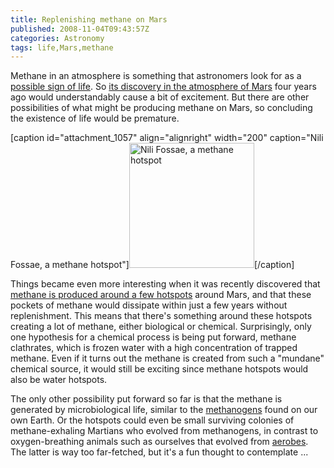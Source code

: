 ```yaml
---
title: Replenishing methane on Mars
published: 2008-11-04T09:43:57Z
categories: Astronomy
tags: life,Mars,methane
---
```


Methane in an atmosphere is something that astronomers look for as a <a href="http://planetquest.jpl.nasa.gov/TPF-I/signsOfLife.cfm">possible sign of life</a>.  So <a href="http://www.esa.int/esaMI/Mars_Express/SEMZ0B57ESD_0.html">its discovery in the atmosphere of Mars</a> four years ago would understandably cause a bit of excitement.  But there are other possibilities of what might be producing methane on Mars, so concluding the existence of life would be premature.

[caption id="attachment_1057" align="alignright" width="200" caption="Nili Fossae, a methane hotspot"]<a href="http://themis.asu.edu/features/nilifossae"><img src="http://blog.chungyc.org/wp-content/uploads/2008/11/nili-fossae-200x200.jpg" alt="Nili Fossae, a methane hotspot" width="200" height="200" class="size-medium wp-image-1057" /></a>[/caption]

Things became even more interesting when it was recently discovered that <a href="http://www.universetoday.com/2008/11/03/mars-methane-mystery-still-beckons/">methane is produced around a few hotspots</a> around Mars, and that these pockets of methane would dissipate within just a few years without replenishment.  This means that there's something around these hotspots creating a lot of methane, either biological or chemical.  Surprisingly, only one hypothesis for a chemical process is being put forward, methane clathrates, which is frozen water with a high concentration of trapped methane.  Even if it turns out the methane is created from such a "mundane" chemical source, it would still be exciting since methane hotspots would also be water hotspots.

The only other possibility put forward so far is that the methane is generated by microbiological life, similar to the <a href="http://www.daviddarling.info/encyclopedia/M/methanogen.html">methanogens</a> found on our own Earth.  Or the hotspots could even be small surviving colonies of methane-exhaling Martians who evolved from methanogens, in contrast to oxygen-breathing animals such as ourselves that evolved from <a href="http://en.wikipedia.org/wiki/Aerobic_organism">aerobes</a>.  The latter is way too far-fetched, but it's a fun thought to contemplate ...

